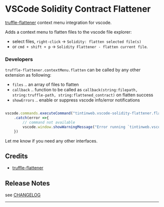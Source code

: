 
# VSCode Solidity Contract Flattener

[truffle-flattener](https://www.npmjs.com/package/truffle-flattener) context menu integration for vscode.

Adds a context menu to flatten files to the vscode file explorer: 
* select files, `right-click` -> `Solidity: flatten selected file(s)` 
* or `cmd + shift + p` -> `Solidity Flattener - flatten current file`.

### Developers

`truffle-flattener.contextMenu.flatten` can be called by any other extension as following:

* `files` .. an array of files to flatten
* `callback` .. function to be called as `callback(string:filepath, string:truffle-path, string:flattened_contract)` on flatten success
* `showErrors` .. enable or suppress vscode info/error notifications

```js

vscode.commands.executeCommand("tintinweb.vscode-solidity-flattener.flatten", {files: files, callback:callback, showErrors:showErrors})
    .catch(error =>{
        // command not available
        vscode.window.showWarningMessage("Error running `tintinweb.vscode-solidity-flattener`. Please make sure the extension is installed.\n" + error)
    })
```



Let me know if you need any other interfaces.

## Credits

* [truffle-flattener](https://www.npmjs.com/package/truffle-flattener)


## Release Notes

see [CHANGELOG](./CHANGELOG.md)


-----------------------------------------------------------------------------------------------------------
